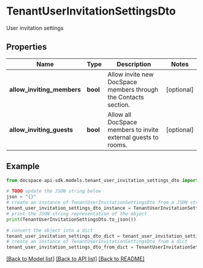 # TenantUserInvitationSettingsDto
User invitation settings

## Properties

Name | Type | Description | Notes
------------ | ------------- | ------------- | -------------
**allow_inviting_members** | **bool** | Allow invite new DocSpace members through the Contacts section. | [optional] 
**allow_inviting_guests** | **bool** | Allow all DocSpace members to invite external guests to rooms. | [optional] 

## Example

```python
from docspace-api-sdk.models.tenant_user_invitation_settings_dto import TenantUserInvitationSettingsDto

# TODO update the JSON string below
json = "{}"
# create an instance of TenantUserInvitationSettingsDto from a JSON string
tenant_user_invitation_settings_dto_instance = TenantUserInvitationSettingsDto.from_json(json)
# print the JSON string representation of the object
print(TenantUserInvitationSettingsDto.to_json())

# convert the object into a dict
tenant_user_invitation_settings_dto_dict = tenant_user_invitation_settings_dto_instance.to_dict()
# create an instance of TenantUserInvitationSettingsDto from a dict
tenant_user_invitation_settings_dto_from_dict = TenantUserInvitationSettingsDto.from_dict(tenant_user_invitation_settings_dto_dict)
```
[[Back to Model list]](../README.md#documentation-for-models) [[Back to API list]](../README.md#documentation-for-api-endpoints) [[Back to README]](../README.md)



